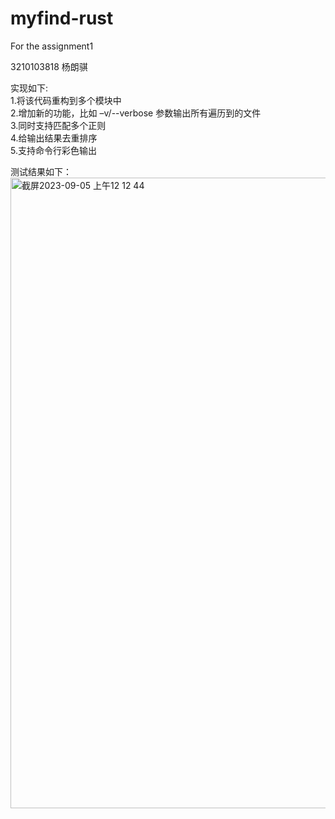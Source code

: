 # myfind-rust
For the assignment1

3210103818
杨朗骐

实现如下:  
1.将该代码重构到多个模块中  
2.增加新的功能，⽐如 –v/--verbose 参数输出所有遍历到的⽂件  
3.同时⽀持匹配多个正则  
4.给输出结果去重排序  
5.⽀持命令⾏彩⾊输出  

测试结果如下：  
<img width="1009" alt="截屏2023-09-05 上午12 12 44" src="https://github.com/westoutlegenddog/myfind-rust/assets/103580732/daa7797f-b54b-4b44-8f1f-bc13e412de1b">



